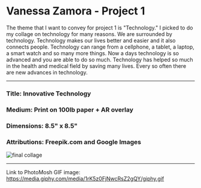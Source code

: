 # Vanessa Zamora - Project 1 
The theme that I want to convey for project 1 is "Technology." I picked to do my collage on technology for many reasons.
We are surrounded by technology. Technology makes our lives better and easier and it also connects people. Technology can range 
from a cellphone, a tablet, a laptop, a smart watch and so many more things. Now a days technology is so advanced and you are
able to do so much. Technology has helped so much in the health and medical field by saving many lives. Every so often there are 
new advances in technology. 
***
### Title: Innovative Technology
### Medium: Print on 100lb paper + AR overlay
### Dimensions: 8.5" x 8.5"
### Attributions: Freepik.com and Google Images
![final collage](https://imgur.com/a/PMxgdqO)
***
Link to PhotoMosh GIF image: https://media.giphy.com/media/1rK5z0FjNwcRsZ2gQY/giphy.gif
